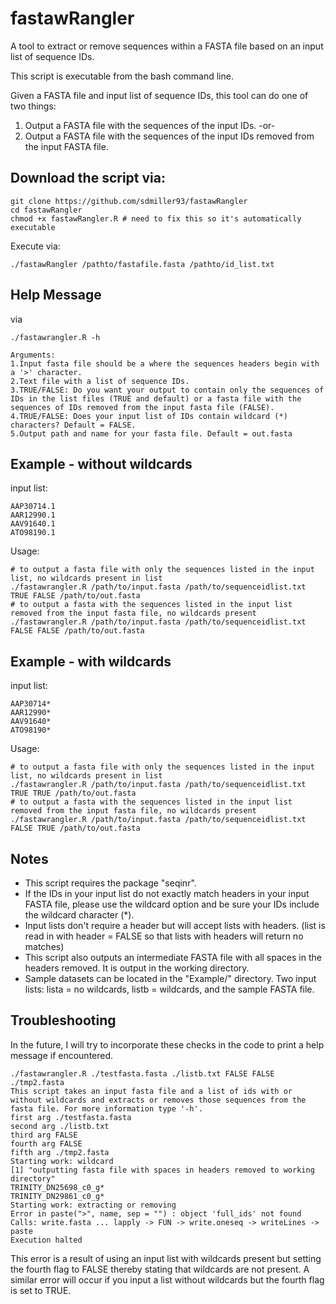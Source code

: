 # fastawRangler
A tool to extract or remove sequences within a FASTA file based on an input list of sequence IDs.

This script is executable from the bash command line.

Given a FASTA file and input list of sequence IDs, this tool can do one of two things:
1. Output a FASTA file with the sequences of the input IDs.
-or-
2. Output a FASTA file with the sequences of the input IDs removed from the input FASTA file.

## Download the script via:
```
git clone https://github.com/sdmiller93/fastawRangler
cd fastawRangler
chmod +x fastawRangler.R # need to fix this so it's automatically executable
```

Execute via:

```
./fastawRangler /pathto/fastafile.fasta /pathto/id_list.txt
```

## Help Message
via 

```
./fastawrangler.R -h
```
```
Arguments:
1.Input fasta file should be a where the sequences headers begin with  a '>' character.
2.Text file with a list of sequence IDs.
3.TRUE/FALSE: Do you want your output to contain only the sequences of IDs in the list files (TRUE and default) or a fasta file with the sequences of IDs removed from the input fasta file (FALSE).
4.TRUE/FALSE: Does your input list of IDs contain wildcard (*) characters? Default = FALSE.
5.Output path and name for your fasta file. Default = out.fasta
```

## Example - without wildcards
input list:
```
AAP30714.1
AAR12990.1
AAV91640.1
ATO98190.1
```
Usage:
```
# to output a fasta file with only the sequences listed in the input list, no wildcards present in list
./fastawrangler.R /path/to/input.fasta /path/to/sequenceidlist.txt TRUE FALSE /path/to/out.fasta
# to output a fasta with the sequences listed in the input list removed from the input fasta file, no wildcards present
./fastawrangler.R /path/to/input.fasta /path/to/sequenceidlist.txt FALSE FALSE /path/to/out.fasta
```

## Example - with wildcards 

input list:
```
AAP30714*
AAR12990*
AAV91640*
ATO98190*
```
Usage:
```
# to output a fasta file with only the sequences listed in the input list, no wildcards present in list
./fastawrangler.R /path/to/input.fasta /path/to/sequenceidlist.txt TRUE TRUE /path/to/out.fasta
# to output a fasta with the sequences listed in the input list removed from the input fasta file, no wildcards present
./fastawrangler.R /path/to/input.fasta /path/to/sequenceidlist.txt FALSE TRUE /path/to/out.fasta
```
## Notes

- This script requires the package "seqinr". 
- If the IDs in your input list do not exactly match headers in your input FASTA file, please use the wildcard option and be sure your IDs include the wildcard character (*).
- Input lists don't require a header but will accept lists with headers. 
  (list is read in with header = FALSE so that lists with headers will return no matches)
- This script also outputs an intermediate FASTA file with all spaces in the headers removed. It is output in the working directory. 
- Sample datasets can be located in the "Example/" directory. Two input lists: lista = no wildcards, listb = wildcards, and the sample FASTA file.

## Troubleshooting 
In the future, I will try to incorporate these checks in the code to print a help message if encountered.

```
./fastawrangler.R ./testfasta.fasta ./listb.txt FALSE FALSE ./tmp2.fasta
This script takes an input fasta file and a list of ids with or without wildcards and extracts or removes those sequences from the fasta file. For more information type '-h'.
first arg ./testfasta.fasta
second arg ./listb.txt
third arg FALSE
fourth arg FALSE
fifth arg ./tmp2.fasta
Starting work: wildcard
[1] "outputting fasta file with spaces in headers removed to working directory"
TRINITY_DN25698_c0_g*
TRINITY_DN29861_c0_g*
Starting work: extracting or removing
Error in paste(">", name, sep = "") : object 'full_ids' not found
Calls: write.fasta ... lapply -> FUN -> write.oneseq -> writeLines -> paste
Execution halted
```

This error is a result of using an input list with wildcards present but setting the fourth flag to FALSE thereby stating that wildcards are not present. A similar error will occur if you input a list without wildcards but the fourth flag is set to TRUE. 

